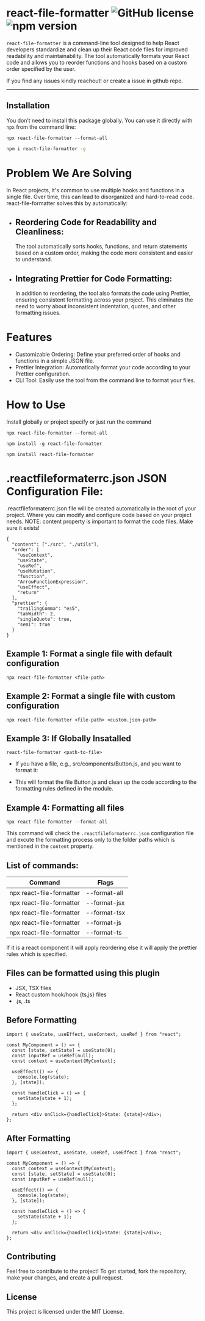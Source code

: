 # react-file-formatter ![GitHub license](https://img.shields.io/badge/license-MIT-blue.svg) ![npm version](https://img.shields.io/badge/npm-v1.1.8-blue)

`react-file-formatter` is a command-line tool designed to help React developers standardize and clean up their React code files for improved readability and maintainability. The tool automatically formats your React code and allows you to reorder functions and hooks based on a custom order specified by the user.

If you find any issues kindly reachout! or create a issue in github repo.

---

## Installation

You don’t need to install this package globally. You can use it directly with `npx` from the command line:

```
npx react-file-formatter --format-all
```

```bash
npm i react-file-formatter -g
```

# Problem We Are Solving

In React projects, it's common to use multiple hooks and functions in a single file. Over time, this can lead to disorganized and hard-to-read code. react-file-formatter solves this by automatically:

- ## Reordering Code for Readability and Cleanliness:

  The tool automatically sorts hooks, functions, and return statements based on a custom order, making the code more consistent and easier to understand.

- ## Integrating Prettier for Code Formatting:
  In addition to reordering, the tool also formats the code using Prettier, ensuring consistent formatting across your project. This eliminates the need to worry about inconsistent indentation, quotes, and other formatting issues.

# Features

- Customizable Ordering: Define your preferred order of hooks and functions in a simple JSON file.
- Prettier Integration: Automatically format your code according to your Prettier configuration.
- CLI Tool: Easily use the tool from the command line to format your files.

# How to Use

Install globally or project specify or just run the command

```
npx react-file-formatter --format-all
```

```
npm install -g react-file-formatter
```

```
npm install react-file-formatter
```

# .reactfileformaterrc.json JSON Configuration File:

.reactfileformaterrc.json file will be created automatically in the root of your project. Where you can modify and configure code based on
your project needs. NOTE: content property is important to format the code files. Make sure it exists!

```
{
  "content": ["./src", "./utils"],
  "order": [
    "useContext",
    "useState",
    "useRef",
    "useMutation",
    "function",
    "ArrowFunctionExpression",
    "useEffect",
    "return"
  ],
  "prettier": {
    "trailingComma": "es5",
    "tabWidth": 2,
    "singleQuote": true,
    "semi": true
  }
}

```

## Example 1: Format a single file with default configuration

```
npx react-file-formatter <file-path>
```

## Example 2: Format a single file with custom configuration

```
npx react-file-formatter <file-path> <custom.json-path>
```

## Example 3: If Globally Insatalled

```
react-file-formatter <path-to-file>
```

- If you have a file, e.g., src/components/Button.js, and you want to format it:

- This will format the file Button.js and clean up the code according to the formatting rules defined in the module.

## Example 4: Formatting all files

```
npx react-file-formatter --format-all
```

This command will check the `.reactfileformaterrc.json` configuration file and excute the formatting process only to
the folder paths which is mentioned in the `content` property.

## List of commands:

| Command                    | Flags           |
|----------------------------|-----------------|
| npx react-file-formatter   | --format-all    |
| npx react-file-formatter   | --format-jsx    |
| npx react-file-formatter   | --format-tsx    |
| npx react-file-formatter   | --format-js     |
| npx react-file-formatter   | --format-ts     | 

If it is a react component it will apply reordering else it will apply the prettier rules which is specified.


## Files can be formatted using this plugin

- JSX, TSX files
- React custom hook/hook {ts,js} files
- .js, .ts

## Before Formatting

```
import { useState, useEffect, useContext, useRef } from "react";

const MyComponent = () => {
  const [state, setState] = useState(0);
  const inputRef = useRef(null);
  const context = useContext(MyContext);

  useEffect(() => {
    console.log(state);
  }, [state]);

  const handleClick = () => {
    setState(state + 1);
  };

  return <div onClick={handleClick}>State: {state}</div>;
};
```

## After Formatting

```
import { useContext, useState, useRef, useEffect } from "react";

const MyComponent = () => {
  const context = useContext(MyContext);
  const [state, setState] = useState(0);
  const inputRef = useRef(null);

  useEffect(() => {
    console.log(state);
  }, [state]);

  const handleClick = () => {
    setState(state + 1);
  };

  return <div onClick={handleClick}>State: {state}</div>;
};
```

## Contributing

Feel free to contribute to the project! To get started, fork the repository, make your changes, and create a pull request.

## License

This project is licensed under the MIT License.
